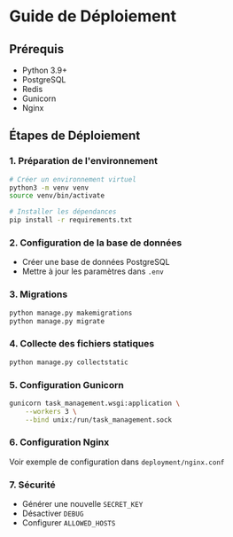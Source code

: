 # Guide de Déploiement

## Prérequis
- Python 3.9+
- PostgreSQL
- Redis
- Gunicorn
- Nginx

## Étapes de Déploiement

### 1. Préparation de l'environnement
```bash
# Créer un environnement virtuel
python3 -m venv venv
source venv/bin/activate

# Installer les dépendances
pip install -r requirements.txt
```

### 2. Configuration de la base de données
- Créer une base de données PostgreSQL
- Mettre à jour les paramètres dans `.env`

### 3. Migrations
```bash
python manage.py makemigrations
python manage.py migrate
```

### 4. Collecte des fichiers statiques
```bash
python manage.py collectstatic
```

### 5. Configuration Gunicorn
```bash
gunicorn task_management.wsgi:application \
    --workers 3 \
    --bind unix:/run/task_management.sock
```

### 6. Configuration Nginx
Voir exemple de configuration dans `deployment/nginx.conf`

### 7. Sécurité
- Générer une nouvelle `SECRET_KEY`
- Désactiver `DEBUG`
- Configurer `ALLOWED_HOSTS`